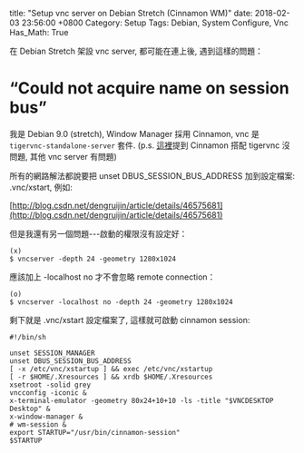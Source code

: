 title: "Setup vnc server on Debian Stretch (Cinnamon WM)"
date: 2018-02-03 23:56:00 +0800
Category: Setup
Tags: Debian, System Configure, Vnc
Has_Math: True

在 Debian Stretch 架設 vnc server, 都可能在連上後, 遇到這樣的問題：
# “Could not acquire name on session bus” #

<!-- more -->

我是 Debian 9.0 (stretch), Window Manager 採用 Cinnamon, vnc 是 `tigervnc-standalone-server` 套件.
(p.s. [這裡](https://forums.linuxmint.com/viewtopic.php?t=165301)提到 Cinnamon 搭配 tigervnc 沒問題, 其他 vnc server 有問題)


所有的網路解法都說要把 unset DBUS_SESSION_BUS_ADDRESS 加到設定檔案: .vnc/xstart, 例如:

[http://blog.csdn.net/dengruijin/article/details/46575681](http://blog.csdn.net/dengruijin/article/details/46575681)

但是我還有另一個問題---啟動的權限沒有設定好：
	
	(x)
	$ vncserver -depth 24 -geometry 1280x1024
		
應該加上 -localhost no 才不會忽略 remote connection：

	(o)
	$ vncserver -localhost no -depth 24 -geometry 1280x1024

剩下就是 .vnc/xstart 設定檔案了, 這樣就可啟動 cinnamon session:

	#!/bin/sh

	unset SESSION_MANAGER
	unset DBUS_SESSION_BUS_ADDRESS
	[ -x /etc/vnc/xstartup ] && exec /etc/vnc/xstartup
	[ -r $HOME/.Xresources ] && xrdb $HOME/.Xresources
	xsetroot -solid grey
	vncconfig -iconic &
	x-terminal-emulator -geometry 80x24+10+10 -ls -title "$VNCDESKTOP Desktop" &
	x-window-manager &
	# wm-session &
	export STARTUP="/usr/bin/cinnamon-session"
	$STARTUP

#

